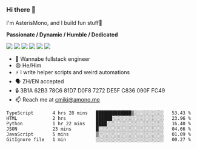 ### Hi there 👋

I'm AsterisMono, and I build fun stuff🤣

**Passionate / Dynamic / Humble / Dedicated**

![](https://img.shields.io/badge/TypeScript-007ACC?style=for-the-badge&logo=typescript&logoColor=white)
![](https://img.shields.io/badge/React-20232A?style=for-the-badge&logo=react&logoColor=61DAFB)
![](https://img.shields.io/badge/Node.js-339933?style=for-the-badge&logo=nodedotjs&logoColor=white)
![](https://img.shields.io/badge/Python-FFD43B?style=for-the-badge&logo=python&logoColor=blue)
![](https://img.shields.io/badge/Arch_Linux-1793D1?style=for-the-badge&logo=arch-linux&logoColor=white)
![](https://img.shields.io/badge/matrix-000000?style=for-the-badge&logo=Matrix&logoColor=white)

- 🌱 Wannabe fullstack engineer
- 😄 He/Him
- ⚡ I write helper scripts and weird automations
- 🗣️ ZH/EN accepted
- 🔒 3B1A 62B3 78C6 81D7 D0F8 7272 DE5F C836 090F FC49
- 📫 Reach me at cmiki@amono.me

<!--START_SECTION:waka-->

```text
TypeScript       4 hrs 28 mins   █████████████▒░░░░░░░░░░░   53.43 %
HTML             2 hrs           ██████░░░░░░░░░░░░░░░░░░░   23.96 %
Python           1 hr 22 mins    ████░░░░░░░░░░░░░░░░░░░░░   16.40 %
JSON             23 mins         █░░░░░░░░░░░░░░░░░░░░░░░░   04.66 %
JavaScript       5 mins          ▒░░░░░░░░░░░░░░░░░░░░░░░░   01.09 %
GitIgnore file   1 min           ░░░░░░░░░░░░░░░░░░░░░░░░░   00.27 %
```

<!--END_SECTION:waka-->
